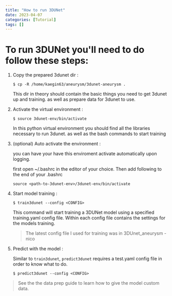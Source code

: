 ```yaml
---
title: "How to run 3DUNet"
date: 2023-04-07
categories: [Tutorial]
tags: []
---
```



# To run 3DUNet you'll need to do follow these steps:

1. Copy the prepared 3dunet dir :

    `$ cp -R /home/kaegin63/aneurysm/3dunet-aneurysm .`

    This dir in theory should contain the basic things you need to get 3dunet up and training.
    as well as prepare data for 3dunet to use.   

2. Activate the virtual environment :

    `$ source 3dunet-env/bin/activate`

    In this python virtual environment you should find all the libraries necessary to run 3dunet.
    as well as the bash commands to start training

3. (optional) Auto activate the environment :

    you can have your have this enviroment activate automatically upon logging.

    first open ~/.bashrc in the editor of your choice. Then add following to the end of your .bashrc

    `source <path-to-3dunet-env>/3dunet-env/bin/activate` 

4. Start model training :

    `$ train3dunet --config <CONFIG>`

    This command will start training a 3DUNet model using a specified training.yaml config file. 
    Within each config file contains the settings for the models training.

    > The latest config file I used for training was in 3DUnet_aneurysm - nico 

5. Predict with the model :

    Similar to `train3dunet`, `predict3dunet` requires a test.yaml config file in order to know what to do.

    `$ predict3dunet --config <CONFIG>`

> See the the data prep guide to learn how to give the model custom data. 

